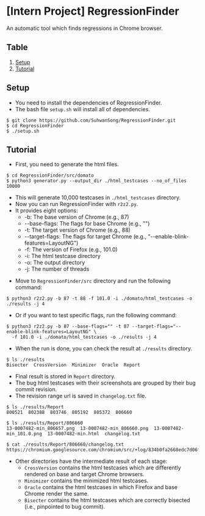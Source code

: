 # [Intern Project] RegressionFinder

An automatic tool which finds regressions in Chrome browser.

## Table                                                                                     
1. [Setup](#Setup)    
2. [Tutorial](#Tutorial)                                                                                                       

## Setup
- You need to install the dependencies of RegressionFinder.
- The bash file `setup.sh` will install all of dependencies.

```shell
$ git clone https://github.com/SuhwanSong/RegressionFinder.git
$ cd RegressionFinder
$ ./setup.sh
```

## Tutorial
- First, you need to generate the html files.

```shell
$ cd RegressionFinder/src/domato
$ python3 generator.py --output_dir ./html_testcases --no_of_files 10000
```
* This will generate 10,000 testcases in `./html_testcases` directory. 
* Now you can run RegressionFinder with `r2z2.py`.
* It provides eight options:
  * -b: The base version of Chrome (e.g., 87)
  * --base-flags: The flags for base Chrome (e.g., "")
  * -t: The target version of Chrome (e.g., 88)
  * --target-flags: The flags for target Chrome (e.g., "--enable-blink-features=LayoutNG")
  * -f: The version of Firefox (e.g., 101.0)
  * -i: The html testcase directory
  * -o: The output directory
  * -j: The number of threads

- Move to `RegressionFinder/src` directory and run the following command:
```shell
$ python3 r2z2.py -b 87 -t 88 -f 101.0 -i ./domato/html_testcases -o ./results -j 4
```

- Or if you want to test specific flags, run the following command:
```shell
$ python3 r2z2.py -b 87 --base-flags="" -t 87 --target-flags="--enable-blink-features=LayoutNG" \ 
  -f 101.0 -i ./domato/html_testcases -o ./results -j 4
```

- When the run is done, you can check the result at `./results` directory.
```
$ ls ./results
Bisecter  CrossVersion  Minimizer  Oracle  Report
```

- Final result is stored in `Report` directory.
- The bug html testcases with their screenshots are grouped by their bug commit revision. 
- The revision range url is saved in `changelog.txt` file.
```shell
$ ls ./results/Report
800521  802388  803746  805192  805372  806660

$ ls ./results/Report/806660
13-0007482-min_806657.png  13-0007482-min_806660.png  13-0007482-min_101.0.png  13-0007482-min.html  changelog.txt

$ cat ./results/Report/806660/changelog.txt
https://chromium.googlesource.com/chromium/src/+log/834b0fa2668edc7d06f50da5b1a5ace2337c4367..b5590351a10c17d1522c0fef47fe66a86087ea10
```

* Other directories have the intermediate result of each stage:
  * `CrossVersion` contains the html testcases which are differently rendered on base and target Chrome browsers.
  * `Minimizer` contains the minimized html testcases.
  * `Oracle` contains the html testcases in which Firefox and base Chrome render the same.
  * `Bisecter` contains the html testcases which are correctly bisected (i.e., pinpointed to bug commit).


